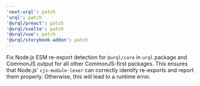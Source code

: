 ```yaml
---
'next-urql': patch
'urql': patch
'@urql/preact': patch
'@urql/svelte': patch
'@urql/vue': patch
'@urql/storybook-addon': patch
---
```


Fix Node.js ESM re-export detection for `@urql/core` in `urql` package and CommonJS output for all other CommonJS-first packages. This ensures that Node.js' `cjs-module-lexer` can correctly identify re-exports and report them properly. Otherwise, this will lead to a runtime error.
